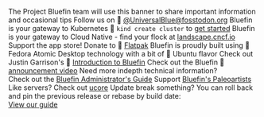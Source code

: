 The Project Bluefin team will use this banner to share important information and occasional tips
Follow us on 󰫑 [@UniversalBlue@fosstodon.org](https://fosstodon.org/@UniversalBlue)
Bluefin is your gateway to Kubernetes 󱃾 `kind create cluster` to [get started](https://kind.sigs.k8s.io/)
Bluefin is your gateway to Cloud Native - find your flock at [landscape.cncf.io](https://l.cncf.io)
Support the app store! Donate to  [Flatpak](https://opencollective.com/flatpak)
Bluefin is proudly built using 󰣛 Fedora Atomic Desktop technology with a bit of  Ubuntu flavor
Check out Justin Garrison's 󰗃 [Introduction to Bluefin](https://www.youtube.com/watch?v=Nz-yyDwTfRM)
Check out the Bluefin 󰗃 [announcement video](https://www.youtube.com/watch?v=YFXufAVdrw4)
Need more indepth technical information?<br>Check out the [Bluefin Administrator's Guide](https://universal-blue.discourse.group/docs?topic=40)
Support [Bluefin's Paleoartists](https://universal-blue.discourse.group/docs?topic=299)
Like servers? Check out [ucore](https://github.com/ublue-os/ucore)
Update break something? You can roll back and pin the previous release or rebase by build date:<br> [View our guide](https://universal-blue.discourse.group/docs?topic=513)
